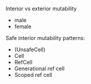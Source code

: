 Interior vs exterior mutability
 - male
 - female

Safe interior mutability patterns:
 - (UnsafeCell)
 - Cell
 - RefCell
 - Generational ref cell
 - Scoped ref cell

